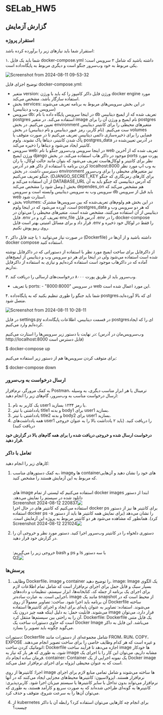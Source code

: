 # SELab_HW5

## گزارش آزمایش

### استقرار پروژه
استقرار شما باید نیازهای زیر را برآورده کرده باشد:

۱. شما باید یک فایل docker-compose.yml داشته باشید که شامل ۲ سرویس است؛ یکی مربوط به خود وب‌سرور جنگو است و دیگری مربوط به پایگاه‌داده است.
   
![Screenshot from 2024-08-11 09-53-32](https://github.com/user-attachments/assets/550794a8-18b6-4e70-b1e5-a6bd285b3c87)

توضیح اجزای فایل docker-compose.yml:
- متغیر version: ورژن فایل داکر کامپوز را که باید با ورژن docker engine مورد استفاده سازگار باشد، مشخص می‌کند.
- بخش services: در این بخش سرویس‌های مربوط به برنامه تعریف می‌شوند (سرویس وب و دیتابیس)
- سرویس db: در اینجا سرویس پایگاه داده با نام db تعریف شده که از ایمیچ دیتابیس postgres استفاده می‌کند. در متغیر image نام ایمیج و ورژن آن را برای postgres تعیین می‌کنیم. در بخش environment متغیرهای محیطی را برای کانتینر دیتایبس ست می‌کنیم. (نام کاربر، رمز عبور دیتابیس و نام دیتابیس) در بخش volumes فضایی را برای ذخیره‌سازی دائمی دیتابیس تعریف می‌کنیم تا در صورت متوقف یا پاک شدن کانتینر، دیتاها پاک نشوند. ولوم postgres_data در آدرس تعیین‌شده در کانتینر ایجاد می‌شود و دیتاها را ذخیره می‌کند.
- سرویس web: در اینجا سرویس وب‌سرور جنگو با نام web تعریف شده که از آخرین ورژن ایمیج django موجود در داکر هاب استفاده می‌کند. در بخش ports پورت مورد نظر برای کانتینر و لوکال‌هاست تعریف می‌شود که بتوان مانند حالت لوکال، با ران کردن برنامه با استفاده از داکر هم در آدرس localhost:8000 به وب اپ مورد نظر دسترسی داشت. در بخش environment نیز متغیرهای محیطی را برای وب‌سرور جنگو تعریف می‌کنیم. (DJANGO_SECRET_KEY برای کارهای رمزنگاری که جنگو از آن استفاده می‌کند و DATABASE_URL که آدرس دیتابیسی که جنگو باید به آن وصل شود را مشخص می‌کند.) بخش dependes_on هم مشخص می‌کند که سرویس وب به سرویس دیتابیس وابسته است و سرویس db باید قبل از سرویس web استارت شود.
- بخش volumes: در این بخش هم ولوم‌های تعریف‌شده که بین سرویس‌ها مشترک است، آورده می‌شود که در اینجا ولوم postgres_data که هر دو سرویس وب و دیتابیس از آن استفاده می‌کنند، مشخص شده است.
  متغیرهای محیطی را می‌توان در فایل .env تعریف کرد و در env_file آدرس فایل .env را در docker-compose قرار داد و برای مسائل امنیتی بهتر است فایل .env را فقط در لوکال خود ذخیره و روی ریپو پوش نکنیم.

۲. در صورت نیاز می‌توانید ۱ یا چند فایل داکر (Dockerfile) داشته باشید و از آن‌ها در docker compose استفاده کنید.

   از داکرفایل برای ساخت ایمیج مورد نظر با استفاده از دستوراتی که در داکرفایل نوشته شده است استفاده می‌شود ولی در اینجا برای هر دو سرویس وب و دیتابیس از ایمیج‌های آماده که در داکرهاب موجود است استفاده کرده‌ایم و نیازی به استفاده از داکرفایل نداریم.

۳. وب‌سرور باید از طریق پورت ۸۰۰۰ درخواست‌های ارسالی را دریافت کند.
   - با تعریف ports: - "8000:8000" در سرویس web این مورد اعمال شده است.

۴. شما باید جنگو را طوری تنظیم بکنید که به پایگاه‌داده postgresای که بالا آورده‌اید، متصل شود.
   
![Screenshot from 2024-08-11 10-28-11](https://github.com/user-attachments/assets/6f2c13fe-0eab-4a02-bbd7-68a0ca865114)

در فایل settings.py در قسمت دیتابیس، اطلاعات پایگاه‌داده postgresای را که ایجاد کرده‌ایم وارد می‌کنیم.

در نهایت با دستور زیر سرویس‌ها را استارت می‌کنیم: (وب‌سرویس‌مان در آدرس http://localhost:8000 قابل دسترس است)

$ docker-compose up

برای متوقف کردن سرویس‌ها هم از دستور زیر استفاده می‌کنیم:

$ docker-compose down




### ارسال درخواست به وب‌سرور
به کمک مرورگر، نرم‌افزار Postman، ترمینال یا هر ابزار مناسب دیگری، به وسیله ارسال درخواست مناسب به وب‌سرور، گام‌های زیر را انجام دهید:
1. یک کاربر به نام user1 با رمز ۱۲۳۴ بسازید.
2. یادداشتی با تیتر title1 و بدنه body1 برای user1 بسازید.
3. یادداشتی با تیتر title2 و بدنه body2 برای user1 بسازید.
4. همه یادداشت‌های user1 را دریافت کنید. (باید ۲ یادداشت بالا را به عنوان خروجی دریافت کنید)

**درخواست ارسال شده و خروجی دریافت شده را برای همه گام‌های بالا در گزارش خود قرار دهید.**

### تعامل با داکر
کارهای زیر را انجام دهید:
1. به کمک دستورهای مناسب، image‌ها و containerهای خود را نشان دهید و آن‌هایی که مربوط به این آزمایش هستند را مشخص کنید.<div dir="rtl"><br> ابتدا از دستور docker images استفاده می‎‌کنیم که لیستی از تمام image های دانلود شده در سیستم را نمایش می‌دهد.<br>
![Screenshot 2024-08-12 220837](https://github.com/user-attachments/assets/61a532e0-b1e7-45d0-afc5-5dfd15502a8b)<br>
برای کانتینر ها نیز از دستور docker ps استفاده می‌کنیم که کانتینر های در حال اجرا را نشان می‌‌دهد
(برای نمایش همه کانتینر ها باید از دستور docker ps -a  استفاده کرد). همانطور که مشاهده می‌شود هر دو کانتینر مربوط به پروژه این آزمایش است.<br>
![Screenshot 2024-08-12 221024](https://github.com/user-attachments/assets/a720495e-223d-4ab5-8c87-4bcdbeec2446)<br></div>

3. دستوری دلخواه را در کانتینر وب‌سرور اجرا کنید. دستور مورد نظر و خروجی آن را در گزارش خود قرار دهید.<div dir="rtl"><br>
   با سه دستور ls و ps و bash خروجی زیر را می‌گیریم:<br>
   ![Q2](https://github.com/user-attachments/assets/252f00fd-00a8-4416-9d7c-a9bca10d02c5)</div>


### پرسش‌ها

1. وظایف Dockerfile، image و container را توضیح دهید.
image:
Image یک الگوی بسیار سبک و قابل حمل برای اجرای نرم‌افزار است که شامل تمام اطلاعات لازم برای اجرای یک برنامه از جمله کد، کتابخانه‌ها، ابزار سیستم، تنظیمات و داده‌های اجرایی است. به عبارت ساده‌تر، image مانند یک snapshot از محیط است که در آن برنامه باید اجرا شود.
ساخت: تصاویر معمولاً از روی Dockerfile ساخته می‌شوند.
استفاده: تصاویر به عنوان پایه‌ای برای ایجاد و اجرای کانتینرها استفاده می‌شوند.
قابلیت حمل: به دلیل اینکه همه چیز درون یک image قرار دارد، می‌توان آن را به راحتی بین سیستم‌ها منتقل کرد.
Dockerfile:
Dockerfile یک فایل متنی است که حاوی دستورات ساخت یک Docker Image می‌باشد. این فایل به داکر می‌گوید چگونه باید تصویر را بسازد.

دستورات: Dockerfile شامل مجموعه‌ای از دستورات مانند FROM، RUN، COPY، EXPOSE و غیره است که هر کدام وظایف خاصی را برای ساخت تصویر انجام می‌دهند.
اتوماتیک کردن ساخت: Dockerfile اجازه می‌دهد تا فرآیند ساخت image ها خودکار شود، به طوری که هر بار که نیاز به image مشابه داریم، می‌توان این کار را با اجرای یک فرمان ساده انجام داد.
container:
Container یک نمونه اجرایی از یک Docker image است که به عنوان محیطی ایزوله برای اجرای نرم‌افزار عمل می‌کند.

اجرا: کانتینرها از روی image ها ساخته می‌شوند و شامل تمامی منابع لازم برای اجرای نرم‌افزار هستند.
ایزولاسیون: کانتینرها محیط‌های مجزایی ایجاد می‌کنند که در آنها نرم‌افزار می‌تواند بدون تداخل با سایر کانتینرها یا سیستم میزبان اجرا شود.
کاربردپذیری: کانتینرها به گونه‌ای طراحی شده‌اند که به صورت سریع و کارآمد هستند، به طوری که می‌توان آن‌ها را به سرعت شروع، متوقف و حذف کرد.

4. از kubernetes برای انجام چه کارهایی می‌توان استفاده کرد؟ رابطه آن با داکر چیست؟
   
